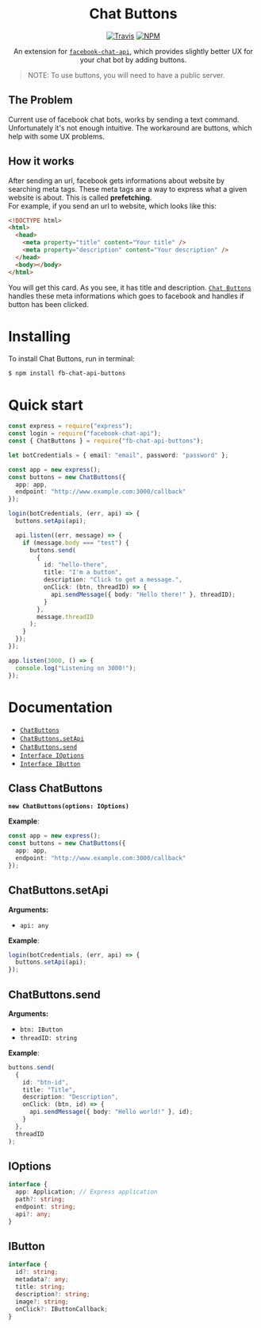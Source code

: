 <div align="center">
  <h1>Chat Buttons</h1>

  [![Travis](https://img.shields.io/travis/xNerhu/fb-chat-api-buttons.svg?style=flat-square)](https://travis-ci.org/xNerhu/fb-chat-api-buttons.svg)
  [![NPM](https://img.shields.io/npm/v/fb-chat-api-buttons.svg?style=flat-square)](https://www.npmjs.com/package/fb-chat-api-buttons)

  An extension for [`facebook-chat-api`](https://github.com/Schmavery/facebook-chat-api), which provides slightly better UX for your chat bot by adding buttons.
</div>

> NOTE: To use buttons, you will need to have a public server.

## The Problem
Current use of facebook chat bots, works by sending a text command. Unfortunately it's not enough intuitive. The workaround are buttons, which help with some UX problems.

## How it works
After sending an url, facebook gets informations about website by searching meta tags. These meta tags are a way to express what a given website is about. This is called **prefetching**.
<br>For example, if you send an url to website, which looks like this:
```html
<!DOCTYPE html>
<html>
  <head>
    <meta property="title" content="Your title" />
    <meta property="description" content="Your description" />
  </head>
  <body></body>
</html>
```

You will get this card. As you see, it has title and description.
[`Chat Buttons`](https://github.com/xnerhu/fb-chat-api-buttons) handles these meta informations which goes to facebook and handles if button has been clicked.

# Installing
To install Chat Buttons, run in terminal:
```bash
$ npm install fb-chat-api-buttons
```

# Quick start
```ts
const express = require("express");
const login = require("facebook-chat-api");
const { ChatButtons } = require("fb-chat-api-buttons");

let botCredentials = { email: "email", password: "password" };

const app = new express();
const buttons = new ChatButtons({
  app: app,
  endpoint: "http://www.example.com:3000/callback"
});

login(botCredentials, (err, api) => {
  buttons.setApi(api);

  api.listen((err, message) => {
    if (message.body === "test") {
      buttons.send(
        {
          id: "hello-there",
          title: "I'm a button",
          description: "Click to get a message.",
          onClick: (btn, threadID) => {
            api.sendMessage({ body: "Hello there!" }, threadID);
          }
        },
        message.threadID
      );
    }
  });
});

app.listen(3000, () => {
  console.log("Listening on 3000!");
});
```

# Documentation

* [`ChatButtons`](#ChatButtons)
* [`ChatButtons.setApi`](#setApi)
* [`ChatButtons.send`](#send)
* [`Interface IOptions`](#IOptions)
* [`Interface IButton`](#IButton)

<a name="ChatButtons"></a>
## Class ChatButtons
**`new ChatButtons(options: IOptions)`**

**Example**:
```ts
const app = new express();
const buttons = new ChatButtons({
  app: app,
  endpoint: "http://www.example.com:3000/callback"
});
```

<a name="setApi"></a>
## ChatButtons.setApi
**Arguments:**
* `api: any`

**Example**:
```ts
login(botCredentials, (err, api) => {
  buttons.setApi(api);
});
```

<a name="send"></a>
## ChatButtons.send
**Arguments:**
* `btn: IButton`
* `threadID: string`

**Example**:
```ts
buttons.send(
  {
    id: "btn-id",
    title: "Title",
    description: "Description",
    onClick: (btn, id) => {
      api.sendMessage({ body: "Hello world!" }, id);
    }
  },
  threadID
);

```

<a name="IOptions"></a>
## IOptions
```ts
interface {
  app: Application; // Express application
  path?: string;
  endpoint: string;
  api?: any;
}
```

<a name="IButton"></a>
## IButton
```ts
interface {
  id?: string;
  metadata?: any;
  title: string;
  description?: string;
  image?: string;
  onClick?: IButtonCallback;
}
```
